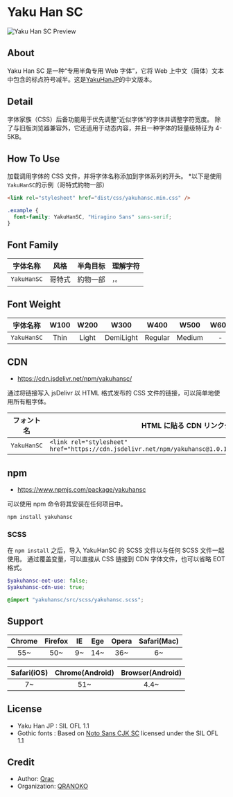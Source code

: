# Yaku Han SC

![Yaku Han SC Preview](https://i.gyazo.com/73d6ed1c6b901551c9b7fb0b92d33a72.png)

## About

Yaku Han SC 是一种“专用半角专用 Web 字体”，它将 Web 上中文（简体）文本中包含的标点符号减半。这是[YakuHanJP](https://yakuhanjp.qranoko.jp/)的中文版本。

## Detail

字体家族（CSS）后备功能用于优先调整“近似字体”的字体并调整字符宽度。 除了与旧版浏览器兼容外，它还适用于动态内容，并且一种字体的轻量级特征为 4-5KB。

## How To Use

加载调用字体的 CSS 文件，并将字体名称添加到字体系列的开头。 \*以下是使用`YakuHanSC`的示例（哥特式約物一部）

```html
<link rel="stylesheet" href="dist/css/yakuhansc.min.css" />
```

```scss
.example {
  font-family: YakuHanSC, "Hiragino Sans" sans-serif;
}
```

## Font Family

|  字体名称   |  风格  | 半角目标 | 理解字符 |
| :---------: | :----: | :------: | -------- |
| `YakuHanSC` | 哥特式 | 約物一部 | `，。`   |

## Font Weight

|  字体名称   | W100 | W200  |   W300    |  W400   |  W500  | W600 | W700 | W800 | W900  |
| :---------: | :--: | :---: | :-------: | :-----: | :----: | :--: | :--: | :--: | :---: |
| `YakuHanSC` | Thin | Light | DemiLight | Regular | Medium |  -   | Bold |  -   | Black |

## CDN

- https://cdn.jsdelivr.net/npm/yakuhansc/

通过将链接写入 jsDelivr 以 HTML 格式发布的 CSS 文件的链接，可以简单地使用所有粗字体。

| フォント名  | HTML に貼る CDN リンクタグ                                                                               |
| :---------: | -------------------------------------------------------------------------------------------------------- |
| `YakuHanSC` | `<link rel="stylesheet" href="https://cdn.jsdelivr.net/npm/yakuhansc@1.0.1/dist/css/yakuhansc.min.css">` |

## npm

- https://www.npmjs.com/package/yakuhansc

可以使用 npm 命令将其安装在任何项目中。

```
npm install yakuhansc
```

### SCSS

在 `npm install` 之后，导入 YakuHanSC 的 SCSS 文件以与任何 SCSS 文件一起使用。 通过覆盖变量，可以直接从 CSS 链接到 CDN 字体文件，也可以省略 EOT 格式。

```scss
$yakuhansc-eot-use: false;
$yakuhansc-cdn-use: true;

@import "yakuhansc/src/scss/yakuhansc.scss";
```

## Support

| Chrome | Firefox | IE  | Ege | Opera | Safari(Mac) |
| :----: | :-----: | :-: | :-: | :---: | :---------: |
|  55~   |   50~   | 9~  | 14~ |  36~  |     6~      |

| Safari(iOS) | Chrome(Android) | Browser(Android) |
| :---------: | :-------------: | :--------------: |
|     7~      |       51~       |       4.4~       |

## License

- Yaku Han JP : SIL OFL 1.1
- Gothic fonts : Based on [Noto Sans CJK SC](https://www.google.com/get/noto/help/cjk/) licensed under the SIL OFL 1.1

## Credit

- Author: [Qrac](https://qrac.jp)
- Organization: [QRANOKO](https://qranoko.jp)
